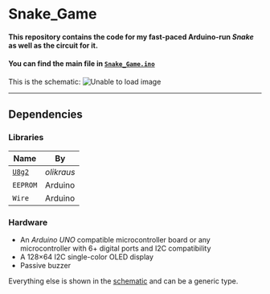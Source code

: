 # Snake_Game
#### This repository contains the code for my fast-paced Arduino-run _Snake_ as well as the circuit for it. 

#### You can find the main file in [`Snake_Game.ino`](Snake_Game.ino)

This is the schematic:
![Unable to load image](images/schematic.svg)

---

## Dependencies

### Libraries

| Name | By | 
|--|--|
| [`U8g2`](https://github.com/olikraus/u8g2)| *olikraus* |
| `EEPROM` | Arduino |
| `Wire` | Arduino |


### Hardware

- An *Arduino UNO* compatible microcontroller board or any microcontroller with 6+ digital ports and I2C compatibility
- A 128×64 I2C single-color OLED display
- Passive buzzer

Everything else is shown in the [schematic](images/schematic.svg) and can be a generic type.